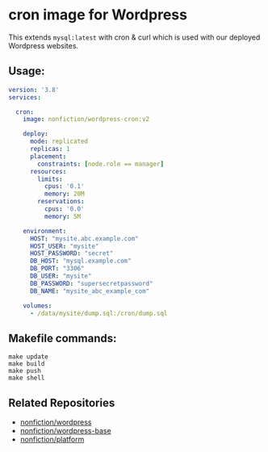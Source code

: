 # cron image for Wordpress

This extends `mysql:latest` with cron & curl which is used with our 
deployed Wordpress websites.

## Usage:

```yaml
version: '3.8'
services:

  cron:
    image: nonfiction/wordpress-cron:v2

    deploy:
      mode: replicated
      replicas: 1
      placement:
        constraints: [node.role == manager]
      resources:
        limits:
          cpus: '0.1'
          memory: 20M
        reservations:
          cpus: '0.0'
          memory: 5M

    environment:
      HOST: "mysite.abc.example.com"
      HOST_USER: "mysite"
      HOST_PASSWORD: "secret"
      DB_HOST: "mysql.example.com"
      DB_PORT: "3306"
      DB_USER: "mysite"
      DB_PASSWORD: "supersecretpassword"
      DB_NAME: "mysite_abc_example_com"    

    volumes:
      - /data/mysite/dump.sql:/cron/dump.sql
```

## Makefile commands:  

```
make update
make build
make push
make shell
```

## Related Repositories

- [nonfiction/wordpress](https://github.com/nonfiction/wordpress)
- [nonfiction/wordpress-base](https://github.com/nonfiction/wordpress)
- [nonfiction/platform](https://github.com/nonfiction/platform)
